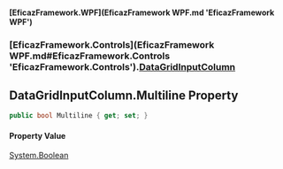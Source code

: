 #### [EficazFramework.WPF](EficazFramework WPF.md 'EficazFramework WPF')
### [EficazFramework.Controls](EficazFramework WPF.md#EficazFramework.Controls 'EficazFramework.Controls').[DataGridInputColumn](EficazFramework.Controls/DataGridInputColumn.md 'EficazFramework.Controls.DataGridInputColumn')

## DataGridInputColumn.Multiline Property

```csharp
public bool Multiline { get; set; }
```

#### Property Value
[System.Boolean](https://docs.microsoft.com/en-us/dotnet/api/System.Boolean 'System.Boolean')